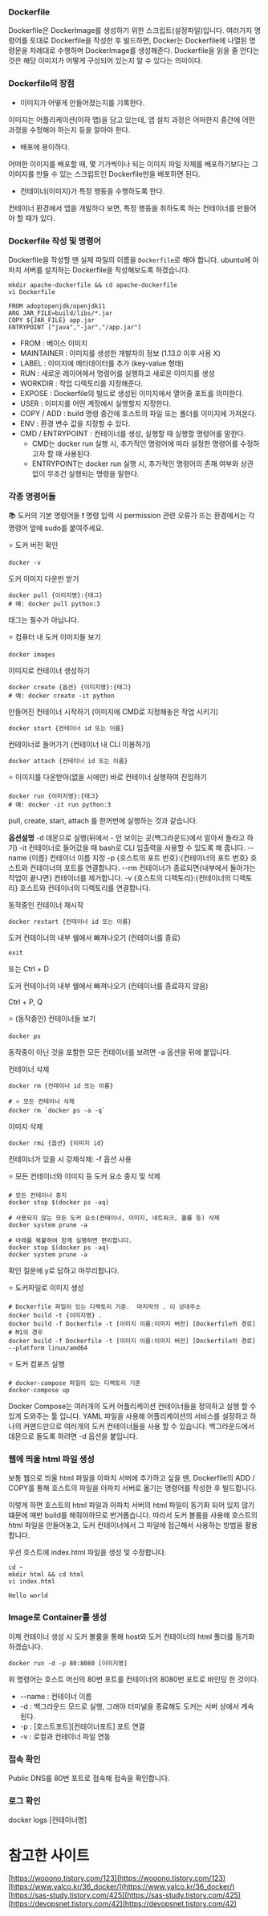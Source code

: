 ### Dockerfile

Dockerfile은 DockerImage를 생성하기 위한 스크립트(설정파일)입니다. 여러가지 명령어를 토대로 Dockerfile을 작성한 후 빌드하면, Docker는 Dockerfile에 나열된 명령문을 차례대로 수행하며 DockerImage를 생성해준다.
Dockerfile을 읽을 줄 안다는 것은 해당 이미지가 어떻게 구성되어 있는지 알 수 있다는 의미이다.

### Dockerfile의 장점

- 이미지가 어떻게 만들어졌는지를 기록한다.

이미지는 어플리케이션(이하 앱)을 담고 있는데, 앱 설치 과정은 어떠한지 중간에 어떤 과정을 수정해야 하는지 등을 알아야 한다.

- 배포에 용이하다.

어떠한 이미지를 배포할 때, 몇 기가씩이나 되는 이미지 파일 자체를 배포하기보다는 그 이미지를 만들 수 있는 스크립트인 Dockerfile만을 배포하면 된다.

- 컨테이너(이미지)가 특정 행동을 수행하도록 한다.

컨테이너 환경에서 앱을 개발하다 보면, 특정 행동을 취하도록 하는 컨테이너를 만들어야 할 때가 있다.

### Dockerfile 작성 및 명령어

Dockerfile을 작성할 땐 실제 파일의 이름을 `Dockerfile`로 해야 합니다.
ubuntu에 아파치 서버를 설치하는 Dockerfile을 작성해보도록 하겠습니다.

```shell
mkdir apache-dockerfile && cd apache-dockerfile
vi Dockerfile
```

```shell
FROM adoptopenjdk/openjdk11
ARG JAR_FILE=build/libs/*.jar
COPY ${JAR_FILE} app.jar
ENTRYPOINT ["java","-jar","/app.jar"]
```

- FROM : 베이스 이미지
- MAINTAINER : 이미지를 생성한 개발자의 정보 (1.13.0 이후 사용 X)
- LABEL : 이미지에 메타데이터를 추가 (key-value 형태)
- RUN : 새로운 레이어에서 명령어를 실행하고 새로운 이미지를 생성
- WORKDIR : 작업 디렉토리를 지정해준다.
- EXPOSE : Dockerfile의 빌드로 생성된 이미지에서 열어줄 포트를 의미한다.
- USER : 이미지를 어떤 계정에서 실행할지 지정한다.
- COPY / ADD : build 명령 중간에 호스트의 파일 또는 폴더를 이미지에 가져온다.
- ENV : 환경 변수 값을 지정할 수 있다.
- CMD / ENTRYPOINT : 컨테이너를 생성, 실행할 때 실행할 명령어를 말한다.
  - CMD는 docker run 실행 시, 추가적인 명령어에 따라 설정한 명령어를 수정하고자 할 때 사용된다.
  - ENTRYPOINT는 docker run 실행 시, 추가적인 명령어의 존재 여부와 상관 없이 무조건 실행되는 명령을 말한다.

### 각종 명령어들

📚 도커의 기본 명령어들
❗️ 명령 입력 시 permission 관련 오류가 뜨는 환경에서는 각 명령어 앞에 sudo를 붙여주세요.

⭐️ 도커 버전 확인

```shell
docker -v
```

도커 이미지 다운만 받기

```shell
docker pull {이미지명}:{태그}
# 예: docker pull python:3
```

태그는 필수가 아닙니다.

⭐️ 컴퓨터 내 도커 이미지들 보기

```shell
docker images
```

이미지로 컨테이너 생성하기

```shell
docker create {옵션} {이미지명}:{태그}
# 예: docker create -it python
```

만들어진 컨테이너 시작하기 (이미지에 CMD로 지정해놓은 작업 시키기)

```shell
docker start {컨테이너 id 또는 이름}
```

컨테이너로 들어가기 (컨테이너 내 CLI 이용하기)

```shell
docker attach {컨테이너 id 또는 이름}
```

⭐️ 이미지를 다운받아(없을 시에만) 바로 컨테이너 실행하여 진입하기

```shell
docker run {이미지명}:{태그}
# 예: docker -it run python:3
```

pull, create, start, attach 를 한꺼번에 실행하는 것과 같습니다.

**옵션설명**
-d 데몬으로 실행(뒤에서 - 안 보이는 곳(백그라운드)에서 알아서 돌라고 하기)
-it 컨테이너로 들어갔을 때 bash로 CLI 입출력을 사용할 수 있도록 해 줍니다.
--name {이름} 컨테이너 이름 지정
-p {호스트의 포트 번호}:{컨테이너의 포트 번호} 호스트와 컨테이너의 포트를 연결합니다.
--rm 컨테이너가 종료되면{내부에서 돌아가는 작업이 끝나면} 컨테이너를 제거합니다.
-v {호스트의 디렉토리}:{컨테이너의 디렉토리} 호스트와 컨테이너의 디렉토리를 연결합니다.

동작중인 컨테이너 재시작

```shell
docker restart {컨테이너 id 또는 이름}
```

도커 컨테이너의 내부 쉘에서 빠져나오기 (컨테이너를 종료)

```shell
exit
```

또는 Ctrl + D

도커 컨테이너의 내부 쉘에서 빠져나오기 (컨테이너를 종료하지 않음)

Ctrl + P, Q

⭐️ (동작중인) 컨테이너들 보기

```shell
docker ps
```

동작중이 아닌 것을 포함한 모든 컨테이너를 보려면 -a 옵션을 뒤에 붙입니다.

컨테이너 삭제

```shell
docker rm {컨테이너 id 또는 이름}

# ⭐️ 모든 컨테이너 삭제
docker rm `docker ps -a -q`
```

이미지 삭제

```shell
docker rmi {옵션} {이미지 id}
```

컨테이너가 있을 시 강제삭제: -f 옵션 사용

⭐️ 모든 컨테이너와 이미지 등 도커 요소 중지 및 삭제

```shell
# 모든 컨테이너 중지
docker stop $(docker ps -aq)

# 사용되지 않는 모든 도커 요소(컨테이너, 이미지, 네트워크, 볼륨 등) 삭제
docker system prune -a
```

```shell
# 아래를 복붙하여 함께 실행하면 편리합니다.
docker stop $(docker ps -aq)
docker system prune -a
```

확인 질문에 y로 답하고 마무리합니다.

⭐️ 도커파일로 이미지 생성

```shell
# Dockerfile 파일이 있는 디렉토리 기준.  마지막의 . 이 상대주소
docker build -t {이미지명} .
docker build -f Dockerfile -t [이미지 이름:이미지 버전] [Dockerfile의 경로]
# M1의 경우
docker build -f Dockerfile -t [이미지 이름:이미지 버전] [Dockerfile의 경로] --platform linux/amd64
```

⭐️ 도커 컴포즈 실행

```shell
# docker-compose 파일이 있는 디렉토리 기준
docker-compose up
```

Docker Compose는 여러개의 도커 어플리케이션 컨테이너들을 정의하고 실행 할 수 있게 도와주는 툴 입니다. YAML 파일을 사용해 어플리케이션의 서비스를 설정하고 하나의 커맨드만으로 여러개의 도커 컨테이너들을 사용 할 수 있습니다.
백그라운드에서 데몬으로 돌도록 하려면 -d 옵션을 붙입니다.

### 웹에 띄울 html 파일 생성

보통 웹으로 띄울 html 파일을 아파치 서버에 추가하고 싶을 땐, Dockerfile의 ADD / COPY를 통해 호스트의 파일을 아파치 서버로 옮기는 명령어를 작성한 후 빌드합니다.

이렇게 하면 호스트의 html 파일과 아파치 서버의 html 파일이 동기화 되어 있지 않기 떄문에 매번 build를 해줘야하므로 번거롭습니다. 따라서 도커 볼륨을 사용해 호스트의 html 파일을 만들어놓고, 도커 컨테이너에서 그 파일에 접근해서 사용하는 방법을 활용합니다.

우선 호스트에 index.html 파일을 생성 및 수정합니다.

```shell
cd ~
mkdir html && cd html
vi index.html
```

```shell
Hello world
```

### Image로 Container를 생성

이제 컨테이너 생성 시 도커 볼륨을 통해 host와 도커 컨테이너의 html 폴더를 동기화 하겠습니다.

```shell
docker run -d -p 80:8080 [이미지명]
```

위 명령어는 호스트 머신의 80번 포트를 컨테이너의 8080번 포트로 바인딩 한 것이다.

- --name : 컨테이너 이름
- -d : 백그라운드 모드로 실행, 그래야 터미널을 종료해도 도커는 서버 상에서 계속 된다.
- -p : [호스트포트][컨테이너포트] 포트 연결
- -v : 로컬과 컨테이너 파일 연동

### 접속 확인

Public DNS를 80번 포트로 접속해 접속을 확인합니다.

### 로그 확인

docker logs [컨테이너명]

# 참고한 사이트

[https://wooono.tistory.com/123](https://wooono.tistory.com/123)
[https://www.yalco.kr/36_docker/](https://www.yalco.kr/36_docker/)
[https://sas-study.tistory.com/425](https://sas-study.tistory.com/425)
[https://devopsnet.tistory.com/42](https://devopsnet.tistory.com/42)
